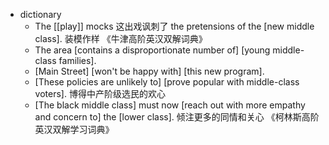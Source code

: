 - dictionary
    - The [[play]] mocks 这出戏讽刺了 the pretensions of the [new middle class]. 装模作样 《牛津高阶英汉双解词典》
    - The area [contains a disproportionate number of] [young middle-class families]. 
    - [Main Street] [won't be happy with] [this new program]. 
    - [These policies are unlikely to] [prove popular with middle-class voters]. 博得中产阶级选民的欢心
    - [The black middle class] must now [reach out with more empathy and concern to] the [lower class]. 倾注更多的同情和关心 《柯林斯高阶英汉双解学习词典》
